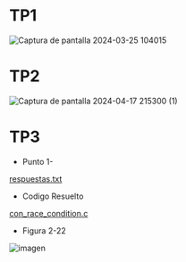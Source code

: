 # TP1


![Captura de pantalla 2024-03-25 104015](https://github.com/M2ri7/ASO2024TP/assets/167377199/23ee1416-d54c-4592-a1eb-76f46ca2a79d)



# TP2

![Captura de pantalla 2024-04-17 215300 (1)](https://github.com/M2ri7/ASO2024TP/assets/167377199/8c269fe5-8726-47b3-adb2-55a34a34797f)



# TP3

* Punto 1-

[respuestas.txt](/TP3/respuestas.txt)



* Codigo Resuelto
  
[con_race_condition.c](/TP3/con_race_condition.c)



* Figura 2-22



![imagen](https://github.com/M2ri7/ASO2024TP/assets/167377199/2847bf73-fba8-4ac7-bbf6-d0508e3f9206)

